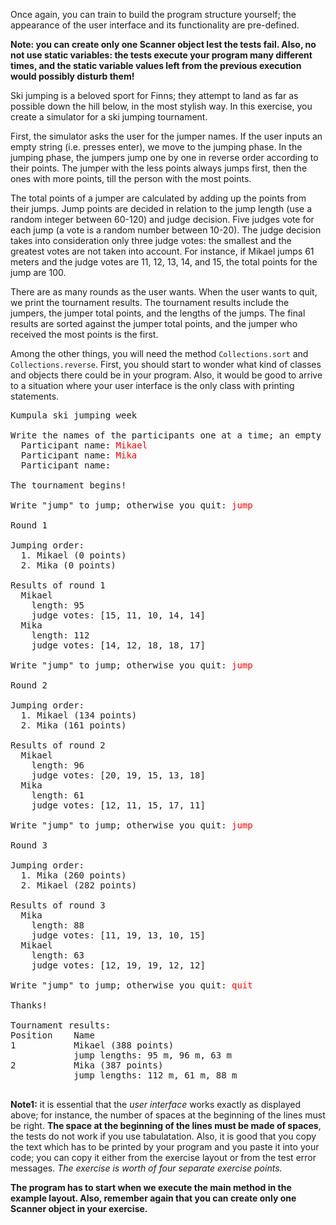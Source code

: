 Once again, you can train to build the program structure yourself; the appearance of the user interface and its functionality are pre-defined.

**Note: you can create only one Scanner object lest the tests fail. Also, no not use static variables: the tests execute your program many different times, and the static variable values left from the previous execution would possibly disturb them!**

Ski jumping is a beloved sport for Finns; they attempt to land as far as possible down the hill below, in the most stylish way. In this exercise, you create a simulator for a ski jumping tournament.

First, the simulator asks the user for the jumper names. If the user inputs an empty string (i.e. presses enter), we move to the jumping phase. In the jumping phase, the jumpers jump one by one in reverse order according to their points. The jumper with the less points always jumps first, then the ones with more points, till the person with the most points.

The total points of a jumper are calculated by adding up the points from their jumps. Jump points are decided in relation to the jump length (use a random integer between 60-120) and judge decision. Five judges vote for each jump (a vote is a random number between 10-20). The judge decision takes into consideration only three judge votes: the smallest and the greatest votes are not taken into account. For instance, if Mikael jumps 61 meters and the judge votes are 11, 12, 13, 14, and 15, the total points for the jump are 100.

There are as many rounds as the user wants. When the user wants to quit, we print the tournament results. The tournament results include the jumpers, the jumper total points, and the lengths of the jumps. The final results are sorted against the jumper total points, and the jumper who received the most points is the first.

Among the other things, you will need the method `Collections.sort` and `Collections.reverse`. First, you should start to wonder what kind of classes and objects there could be in your program. Also, it would be good to arrive to a situation where your user interface is the only class with printing statements.

<pre>
Kumpula ski jumping week

Write the names of the participants one at a time; an empty string brings you to the jumping phase.
  Participant name: <font color="red">Mikael</font>
  Participant name: <font color="red">Mika</font>
  Participant name:

The tournament begins!

Write "jump" to jump; otherwise you quit: <font color="red">jump</font>

Round 1

Jumping order:
  1. Mikael (0 points)
  2. Mika (0 points)

Results of round 1
  Mikael
    length: 95
    judge votes: [15, 11, 10, 14, 14]
  Mika
    length: 112
    judge votes: [14, 12, 18, 18, 17]

Write "jump" to jump; otherwise you quit: <font color="red">jump</font>

Round 2

Jumping order:
  1. Mikael (134 points)
  2. Mika (161 points)

Results of round 2
  Mikael
    length: 96
    judge votes: [20, 19, 15, 13, 18]
  Mika
    length: 61
    judge votes: [12, 11, 15, 17, 11]

Write "jump" to jump; otherwise you quit: <font color="red">jump</font>

Round 3

Jumping order:
  1. Mika (260 points)
  2. Mikael (282 points)

Results of round 3
  Mika
    length: 88
    judge votes: [11, 19, 13, 10, 15]
  Mikael
    length: 63
    judge votes: [12, 19, 19, 12, 12]

Write "jump" to jump; otherwise you quit: <font color="red">quit</font>

Thanks!

Tournament results:
Position    Name
1           Mikael (388 points)
            jump lengths: 95 m, 96 m, 63 m
2           Mika (387 points)
            jump lengths: 112 m, 61 m, 88 m

</pre>

**Note1:** it is essential that the _user interface_ works exactly as displayed above; for instance, the number of spaces at the beginning of the lines must be right. **The space at the beginning of the lines must be made of spaces**, the tests do not work if you use tabulatation. Also, it is good that you copy the text which has to be printed by your program and you paste it into your code; you can copy it either from the exercise layout or from the test error messages. _The exercise is worth of four separate exercise points._

**The program has to start when we execute the main method in the example layout. Also, remember again that you can create only one Scanner object in your exercise.**